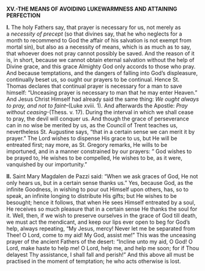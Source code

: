 
**XV.-THE MEANS OF AVOIDING LUKEWARMNESS AND ATTAINING PERFECTION**

**I\.** The holy Fathers say, that prayer is necessary for us, not merely as a _necessity of precept_ (so that divines say, that he who neglects for a month to recommend to God the affair of his salvation is not exempt from mortal sin), but also as a necessity of means, which is as much as to say, that whoever does not pray cannot possibly be saved. And the reason of it is, in short, because we cannot obtain eternal salvation without the help of Divine grace, and this grace Almighty God only accords to those who pray. And because temptations, and the dangers of falling into God’s displeasure, continually beset us, so ought our prayers to be continual. Hence St. Thomas declares that continual prayer is necessary for a man to save himself: “Unceasing prayer is necessary to man that he may enter Heaven.” And Jesus Christ Himself had already said the same thing: _We ought always to pray, and not to faint_–(Luke xviii. 1). And afterwards the Apostle: _Pray without ceasing_-(Thess. v. 17). During the interval in which we shall cease to pray, the devil will conquer us. And though the grace of perseverance can in no wise be merited by us, as the Council of Trent teaches us, nevertheless St. Augustine says, “that in a certain sense we can merit it by prayer.” The Lord wishes to dispense His grace to us, but He will be entreated first; nay more, as St. Gregory remarks, He wills to be importuned, and in a manner constrained by our prayers: ” God wishes to be prayed to, He wishes to be compelled, He wishes to be, as it were, vanquished by our importunity.”

**II\.** Saint Mary Magdalen de Pazzi said: “When we ask graces of God, He not only hears us, but in a certain sense thanks us.” Yes, because God, as the infinite Goodness, in wishing to pour out Himself upon others, has, so to speak, an infinite longing to distribute His gifts; but He wishes to be besought; hence it follows, that when He sees Himself entreated by a soul, He receives so much pleasure that in a certain sense He thanks the soul for it. Well, then, if we wish to preserve ourselves in the grace of God till death, we must act the mendicant, and keep our lips ever open to beg for God’s help, always repeating, “My Jesus, mercy! Never let me be separated from Thee! O Lord, come to my aid! My God, assist me!” This was the unceasing prayer of the ancient Fathers of the desert: “Incline unto my aid, O God! O Lord, make haste to help me! O Lord, help me, and help me soon; for if Thou delayest Thy assistance, I shall fall and perish!” And this above all must be practised in the moment of temptation; he who acts otherwise is lost.


